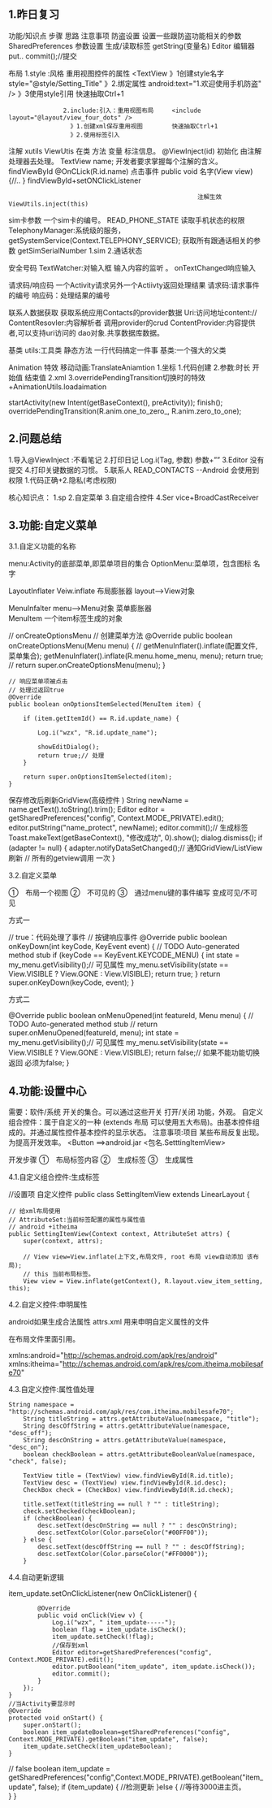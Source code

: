## 1.昨日复习 ##

功能/知识点	                  步骤 思路	                注意事项
防盗设置
设置一些跟防盗功能相关的参数		                 SharedPreferences 参数设置
                                                   生成/读取标签 
                                                    getString(变量名)
                                                    Editor 编辑器
                                                      put..
                                                   commit();//提交

布局               	1.style :风格 重用视图控件的属性  <TextView
                      》1创建style名字               style="@style/Setting_Title"
                      》2.绑定属性                   android:text="1.欢迎使用手机防盗" />
                      》3使用style引用	           快速抽取Ctrl+1
                                                  
                                            
                                                 
	               2.include:引入：重用视图布局     <include layout="@layout/view_four_dots" />
                     》1.创建xml保存重用视图        快速抽取Ctrl+1
                     》2.使用标签引入	 

注解
xutils ViewUtis  	在类 方法 变量 标注信息。          @ViewInject(id) 初始化
                     由注解处理器去处理。                TextView  name;
                   开发者要求掌握每个注解的含义。	      findViewById
                                                     @OnCLick(R.id.name) 点击事件
                                                      public void  名字(View view)
														{//..
														}
														findViewById+setONClickListener
														
														注解生效  ViewUtils.inject(this)

sim卡参数	            一个sim卡的编号。            READ_PHONE_STATE 读取手机状态的权限
                  TelephonyManager:系统级的服务，    getSystemService(Context.TELEPHONY_SERVICE);
                  获取所有跟通话相关的参数             getSimSerialNumber
                    1.sim 2.通话状态	


安全号码	       TextWatcher:对输入框 输入内容的监听 。	       onTextChanged响应输入

请求码/响应码	   一个Activity请求另外一个Actiivty返回处理结果 	请求码:请求事件的编号
                                                            响应码：处理结果的编号

联系人数据获取	获取系统应用Contacts的provider数据        	Uri:访问地址content://
													ContentResovler:内容解析者 调用provider的crud
													ContentProvider:内容提供者,可以支持uri访问的													    dao对象.共享数据库数据。
		
基类     	utils:工具类  静态方法 一行代码搞定一件事
                基类:一个强大的父类	

Animation 特效	移动动画:TranslateAniamtion            1.坐标
				1.代码创建                             2.参数:时长 开始值 结束值
				2.xml                                 3.overridePendingTransition切换时的特效
                +AnimationUtils.loadaimation	


startActivity(new Intent(getBaseContext(), preActivity));
			finish();
			overridePendingTransition(R.anim.one_to_zero_, R.anim.zero_to_one);
 
 

## 2.问题总结 ##

1.导入@ViewInject :不看笔记
2.打印日记 Log.i(Tag, 参数)  参数+””
3.Editor  没有提交
4.打印关键数据的习惯。
5.联系人 READ_CONTACTS  --Android 会使用到权限 1.代码正确+2.隐私(考虑权限)


核心知识点：
1.sp
2.自定菜单
3.自定组合控件
4.Ser vice+BroadCastReceiver


## 3.功能:自定义菜单 ##

3.1.自定义功能的名称

menu:Activity的底部菜单,即菜单项目的集合
OptionMenu:菜单项，包含图标 名字

LayoutInflater                 Veiw.inflate
布局膨胀器	                   layout-->View对象

MenuInfalter                   menu-->Menu对象
菜单膨胀器	
MenuItem	                  一个item标签生成的对象

 
 	
// onCreateOptionsMenu
	// 创建菜单方法
	@Override
	public boolean onCreateOptionsMenu(Menu menu) {
		// getMenuInflater().inflate(配置文件, 菜单集合);
		getMenuInflater().inflate(R.menu.home_menu, menu);
		return true;
		// return super.onCreateOptionsMenu(menu);
	}

	// 响应菜单项被点击
	// 处理过返回true
	@Override
	public boolean onOptionsItemSelected(MenuItem item) {

		if (item.getItemId() == R.id.update_name) {

			Log.i("wzx", "R.id.update_name");

			showEditDialog();
			return true;// 处理
		}

		return super.onOptionsItemSelected(item);
	}
保存修改后刷新GridView(高级控件 )
	String newName = name.getText().toString().trim();
				Editor editor = getSharedPreferences("config", Context.MODE_PRIVATE).edit();
				editor.putString("name_protect", newName);
				editor.commit();// 生成标签
				Toast.makeText(getBaseContext(), "修改成功", 0).show();
				dialog.dismiss();
				if (adapter != null) {
					adapter.notifyDataSetChanged();// 通知GridView/ListView刷新
					// 所有的getview调用 一次
				}

3.2.自定义菜单

①　布局一个视图
②　不可见的
③　通过menu键的事件编写 变成可见/不可见

方式一

// true：代码处理了事件
	// 按键响应事件
	@Override
	public boolean onKeyDown(int keyCode, KeyEvent event) {
		// TODO Auto-generated method stub
		if (keyCode == KeyEvent.KEYCODE_MENU) {
			int state = my_menu.getVisibility();// 可见属性
			my_menu.setVisibility(state == View.VISIBLE ? View.GONE : View.VISIBLE);
			return true;
		}
		return super.onKeyDown(keyCode, event);
	}

方式二 

@Override
	public boolean onMenuOpened(int featureId, Menu menu) {
		// TODO Auto-generated method stub
		// return super.onMenuOpened(featureId, menu);
		int state = my_menu.getVisibility();// 可见属性
		my_menu.setVisibility(state == View.VISIBLE ? View.GONE : View.VISIBLE);
		return false;// 如果不能功能切换 返回 必须为false;
	}


## 4.功能:设置中心 ##

需要：软件/系统  开关的集合。可以通过这些开关 打开/关闭 功能，外观。
自定义组合控件：属于自定义的一种 (extends 布局 可以使用五大布局)。由基本控件组成的。并通过属性控件基本控件的显示状态。
注意事项:项目 某些布局反复出现。为提高开发效率。
<Button ==>android.jar
<包名.SetttingItemView>
 
 开发步骤
①　布局标签内容
②　生成标签
③　生成属性



4.1.自定义组合控件:生成标签

//设置项 自定义控件
public class SettingItemView extends LinearLayout {

	// 给xml布局使用
	// AttributeSet:当前标签配置的属性与属性值
	// android +itheima
	public SettingItemView(Context context, AttributeSet attrs) {
		super(context, attrs);

		// View view=View.inflate(上下文,布局文件, root 布局 view自动添加 该布局);
		// this 当前布局标签。
		View view = View.inflate(getContext(), R.layout.view_item_setting, this);

4.2.自定义控件:申明属性

android如果生成合法属性  attrs.xml 用来申明自定义属性的文件
 

<?xml version="1.0" encoding="utf-8"?>
<resources>
    <!-- declare-styleable申明控件属性的标签 -->
    <!-- name 控件名 -->
    <declare-styleable name="SettingItemView">
        <attr name="title" format="reference|string" />
        <attr name="desc_on" format="reference|string" />
        <attr name="desc_off" format="reference|string" />
        <attr name="check" format="boolean" />
    </declare-styleable>
<!--     name属性名  format类型  text="文本"  text="@string/"-->
</resources>

在布局文件里面引用。

 xmlns:android="http://schemas.android.com/apk/res/android"
 xmlns:itheima="http://schemas.android.com/apk/res/com.itheima.mobilesafe70"

4.3.自定义控件:属性值处理

	String namespace = "http://schemas.android.com/apk/res/com.itheima.mobilesafe70";
		String titleString = attrs.getAttributeValue(namespace, "title");
		String descOffString = attrs.getAttributeValue(namespace, "desc_off");
		String descOnString = attrs.getAttributeValue(namespace, "desc_on");
		boolean checkBoolean = attrs.getAttributeBooleanValue(namespace, "check", false);

		TextView title = (TextView) view.findViewById(R.id.title);
		TextView desc = (TextView) view.findViewById(R.id.desc);
		CheckBox check = (CheckBox) view.findViewById(R.id.check);

		title.setText(titleString == null ? "" : titleString);
		check.setChecked(checkBoolean);
		if (checkBoolean) {
			desc.setText(descOnString == null ? "" : descOnString);
			desc.setTextColor(Color.parseColor("#00FF00"));
		} else {
			desc.setText(descOffString == null ? "" : descOffString);
			desc.setTextColor(Color.parseColor("#FF0000"));
		}




4.4.自动更新逻辑

item_update.setOnClickListener(new OnClickListener() {

			@Override
			public void onClick(View v) {
				Log.i("wzx", " item_update-----");
				boolean flag = item_update.isCheck();
				item_update.setCheck(!flag);
				//保存到xml
				Editor editor=getSharedPreferences("config", Context.MODE_PRIVATE).edit();
				editor.putBoolean("item_update", item_update.isCheck());
				editor.commit();
			}
		});
	}
	//当Activity要显示时
	@Override
	protected void onStart() {
		super.onStart();
		boolean item_updateBoolean=getSharedPreferences("config", Context.MODE_PRIVATE).getBoolean("item_update", false);
		item_update.setCheck(item_updateBoolean);
	}

// false
boolean item_update = getSharedPreferences("config",Context.MODE_PRIVATE).getBoolean("item_update", false);
if (item_update) {
 //检测更新
  }else
{
   //等待3000进主页。   
}
}


